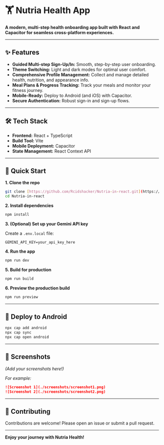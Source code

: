 # 🏋️ Nutria Health App

**A modern, multi-step health onboarding app built with React and Capacitor for seamless cross-platform experiences.**

---

## ✨ Features

- **Guided Multi-step Sign-Up/In:** Smooth, step-by-step user onboarding.
- **Theme Switching:** Light and dark modes for optimal user comfort.
- **Comprehensive Profile Management:** Collect and manage detailed health, nutrition, and appearance info.
- **Meal Plans & Progress Tracking:** Track your meals and monitor your fitness journey.
- **Mobile-Ready:** Deploy to Android (and iOS) with Capacitor.
- **Secure Authentication:** Robust sign-in and sign-up flows.

---

## 🛠️ Tech Stack

- **Frontend:** React + TypeScript
- **Build Tool:** Vite
- **Mobile Deployment:** Capacitor
- **State Management:** React Context API

---

## 🚀 Quick Start

**1. Clone the repo**

```bash
git clone [https://github.com/Rcidshacker/Nutria-in-react.git](https://github.com/Rcidshacker/Nutria-in-react.git)
cd Nutria-in-react
```

**2. Install dependencies**

```bash
npm install
```

**3. (Optional) Set up your Gemini API key**

Create a `.env.local` file:

```env
GEMINI_API_KEY=your_api_key_here
```

**4. Run the app**

```bash
npm run dev
```

**5. Build for production**

```bash
npm run build
```

**6. Preview the production build**

```bash
npm run preview
```

---

## 📱 Deploy to Android

```bash
npx cap add android
npx cap sync
npx cap open android
```

---

## 📸 Screenshots

*(Add your screenshots here!)*

*For example:*
```markdown
![Screenshot 1](./screenshots/screenshot1.png)
![Screenshot 2](./screenshots/screenshot2.png)
```

---

## 🤝 Contributing

Contributions are welcome! Please open an issue or submit a pull request.

---

**Enjoy your journey with Nutria Health!**
